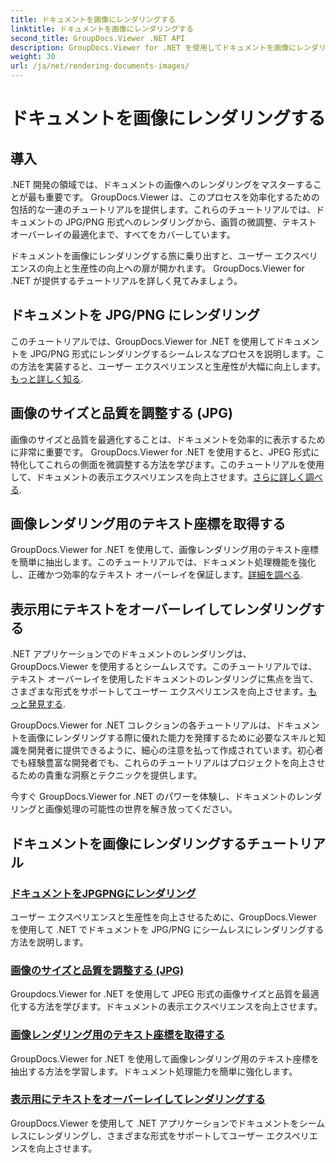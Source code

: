 ```yaml
---
title: ドキュメントを画像にレンダリングする
linktitle: ドキュメントを画像にレンダリングする
second_title: GroupDocs.Viewer .NET API
description: GroupDocs.Viewer for .NET を使用してドキュメントを画像にレンダリングするチュートリアルをご覧ください。画質を最適化し、テキスト座標を抽出し、ユーザー エクスペリエンスを向上させます。
weight: 30
url: /ja/net/rendering-documents-images/
---
```


# ドキュメントを画像にレンダリングする

## 導入

.NET 開発の領域では、ドキュメントの画像へのレンダリングをマスターすることが最も重要です。 GroupDocs.Viewer は、このプロセスを効率化するための包括的な一連のチュートリアルを提供します。これらのチュートリアルでは、ドキュメントの JPG/PNG 形式へのレンダリングから、画質の微調整、テキスト オーバーレイの最適化まで、すべてをカバーしています。

ドキュメントを画像にレンダリングする旅に乗り出すと、ユーザー エクスペリエンスの向上と生産性の向上への扉が開かれます。 GroupDocs.Viewer for .NET が提供するチュートリアルを詳しく見てみましょう。

## ドキュメントを JPG/PNG にレンダリング
このチュートリアルでは、GroupDocs.Viewer for .NET を使用してドキュメントを JPG/PNG 形式にレンダリングするシームレスなプロセスを説明します。この方法を実装すると、ユーザー エクスペリエンスと生産性が大幅に向上します。[もっと詳しく知る](./render-jpg-png/).

## 画像のサイズと品質を調整する (JPG)
画像のサイズと品質を最適化することは、ドキュメントを効率的に表示するために非常に重要です。 GroupDocs.Viewer for .NET を使用すると、JPEG 形式に特化してこれらの側面を微調整する方法を学びます。このチュートリアルを使用して、ドキュメントの表示エクスペリエンスを向上させます。[さらに詳しく調べる](./adjust-image-size-and-quality-jpg/).

## 画像レンダリング用のテキスト座標を取得する
GroupDocs.Viewer for .NET を使用して、画像レンダリング用のテキスト座標を簡単に抽出します。このチュートリアルでは、ドキュメント処理機能を強化し、正確かつ効率的なテキスト オーバーレイを保証します。[詳細を調べる](./get-text-coordinates-image/).

## 表示用にテキストをオーバーレイしてレンダリングする
.NET アプリケーションでのドキュメントのレンダリングは、GroupDocs.Viewer を使用するとシームレスです。このチュートリアルでは、テキスト オーバーレイを使用したドキュメントのレンダリングに焦点を当て、さまざまな形式をサポートしてユーザー エクスペリエンスを向上させます。[もっと発見する](./render-with-text-overlay/).

GroupDocs.Viewer for .NET コレクションの各チュートリアルは、ドキュメントを画像にレンダリングする際に優れた能力を発揮するために必要なスキルと知識を開発者に提供できるように、細心の注意を払って作成されています。初心者でも経験豊富な開発者でも、これらのチュートリアルはプロジェクトを向上させるための貴重な洞察とテクニックを提供します。

今すぐ GroupDocs.Viewer for .NET のパワーを体験し、ドキュメントのレンダリングと画像処理の可能性の世界を解き放ってください。

## ドキュメントを画像にレンダリングするチュートリアル
### [ドキュメントをJPGPNGにレンダリング](./render-jpg-png/)
ユーザー エクスペリエンスと生産性を向上させるために、GroupDocs.Viewer を使用して .NET でドキュメントを JPG/PNG にシームレスにレンダリングする方法を説明します。
### [画像のサイズと品質を調整する (JPG)](./adjust-image-size-and-quality-jpg/)
Groupdocs.Viewer for .NET を使用して JPEG 形式の画像サイズと品質を最適化する方法を学びます。ドキュメントの表示エクスペリエンスを向上させます。
### [画像レンダリング用のテキスト座標を取得する](./get-text-coordinates-image/)
GroupDocs.Viewer for .NET を使用して画像レンダリング用のテキスト座標を抽出する方法を学習します。ドキュメント処理能力を簡単に強化します。
### [表示用にテキストをオーバーレイしてレンダリングする](./render-with-text-overlay/)
GroupDocs.Viewer を使用して .NET アプリケーションでドキュメントをシームレスにレンダリングし、さまざまな形式をサポートしてユーザー エクスペリエンスを向上させます。